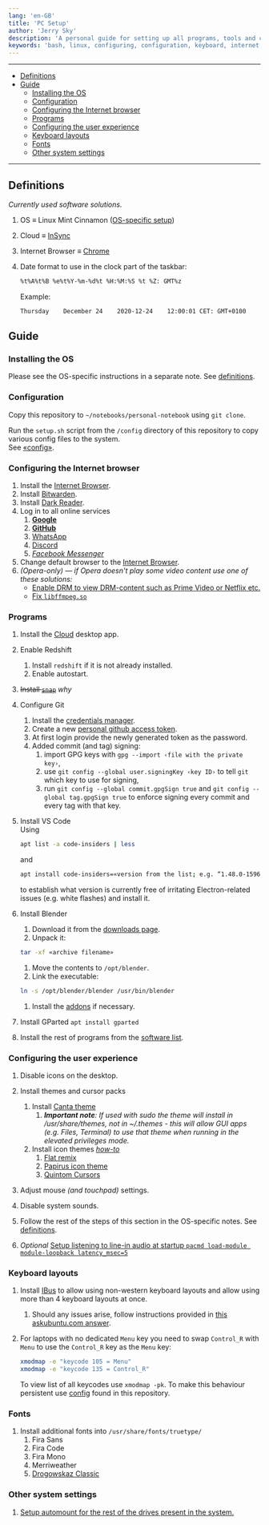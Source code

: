```yaml
---
lang: 'en-GB'
title: 'PC Setup'
author: 'Jerry Sky'
description: 'A personal guide for setting up all programs, tools and configuration files for personal use.'
keywords: 'bash, linux, configuring, configuration, keyboard, internet, browser, definitions, system, os, user, experience'
---
```


---

- [Definitions](#definitions)
- [Guide](#guide)
    - [Installing the OS](#installing-the-os)
    - [Configuration](#configuration)
    - [Configuring the Internet browser](#configuring-the-internet-browser)
    - [Programs](#programs)
    - [Configuring the user experience](#configuring-the-user-experience)
    - [Keyboard layouts](#keyboard-layouts)
    - [Fonts](#fonts)
    - [Other system settings](#other-system-settings)

---

## Definitions

*Currently used software solutions.*

1. OS $\equiv$ Linux Mint Cinnamon ([OS-specific setup](linux-mint-setup.md))
2. Cloud $\equiv$ [InSync](https://www.insynchq.com/)
3. Internet Browser $\equiv$ [Chrome](https://www.google.com/chrome/)
4. Date format to use in the clock part of the taskbar:

    ```txt
    %t%A%t%B %e%t%Y-%m-%d%t %H:%M:%S %t %Z: GMT%z
    ```

    Example:

    ```txt
    Thursday    December 24    2020-12-24    12:00:01 CET: GMT+0100
    ```

## Guide

### Installing the OS

Please see the OS-specific instructions in a separate note. See [definitions](#definitions).

### Configuration

Copy this repository to `~/notebooks/personal-notebook` using `git clone`.

Run the `setup.sh` script from the `/config` directory of this repository to copy various config files to the system.\
See [«config»](../config/readme.md).

### Configuring the Internet browser

1. Install the [Internet Browser](#definitions).
2. Install [Bitwarden](https://bitwarden.com/#download).
3. Install [Dark Reader](https://chrome.google.com/webstore/detail/dark-reader/eimadpbcbfnmbkopoojfekhnkhdbieeh).
4. Log in to all online services
    1. [**Google**](accounts.google.com/)
    2. [**GitHub**](https://github.com/login)
    3. [WhatsApp](https://web.whatsapp.com/)
    4. [Discord](https://discordapp.com/channels/@me)
    5. [*Facebook Messenger*](https://www.messenger.com/)
5. Change default browser to the [Internet Browser](#definitions).
6. *(Opera-only) — if Opera doesn't play some video content use one of these solutions:*
    - [Enable DRM to view DRM-content such as Prime Video or Netflix etc.](https://forums.opera.com/topic/28663/widevine-and-opera/29)
    - [Fix `libffmpeg.so`](https://forums.opera.com/topic/30254/solved-video-playback-issues/7)

### Programs

1. Install the [Cloud](#definitions) desktop app.

2. Enable Redshift
    1. Install `redshift` if it is not already installed.
    2. Enable autostart.

3. ~~Install [`snap`](https://snapcraft.io/docs/installing-snap-on-linux-mint)~~ *why*

4. Configure Git
    1. Install the [credentials manager](https://stackoverflow.com/questions/36585496/error-when-using-git-credential-helper-with-gnome-keyring-as-sudo/40312117#40312117).
    2. Create a new [personal github access token](https://github.com/settings/tokens).
    3. At first login provide the newly generated token as the password.
    4. Added commit (and tag) signing:
        1. import GPG keys with `gpg --import ‹file with the private key›`,
        2. use `git config --global user.signingKey ‹key ID›` to tell `git` which key to use for signing,
        3. run `git config --global commit.gpgSign true` and `git config --global tag.gpgSign true` to enforce signing every commit and every tag with that key.

5. Install VS Code\
    Using

    ```sh
    apt list -a code-insiders | less
    ```

    and

    ```sh
    apt install code-insiders=«version from the list; e.g. “1.48.0-1596120937”»
    ```

    to establish what version is currently free of irritating Electron-related issues (e.g. white flashes) and install it.

6. Install Blender
    1. Download it from the [downloads page](https://www.blender.org/download/).
    2. Unpack it:

    ```sh
    tar -xf «archive filename»
    ```

    1. Move the contents to `/opt/blender`.
    2. Link the executable:

    ```sh
    ln -s /opt/blender/blender /usr/bin/blender
    ```

    1. Install the [addons](blender-notes.md#addons) if necessary.

7. Install GParted `apt install gparted`

8. Install the rest of programs from the [software list](software-list.md).

### Configuring the user experience

1. Disable icons on the desktop.

2. Install themes and cursor packs
    1. Install [Canta theme](https://github.com/vinceliuice/Canta-theme)
        1. *__Important note__: If used with sudo the theme will install in /usr/share/themes, not in ~/.themes - this will allow GUI apps (e.g. Files, Terminal) to use that theme when running in the elevated privileges mode.*
    2. Install icon themes *[how-to](https://snwh.org/paper/download)*
        1. [Flat remix](https://drasite.com/flat-remix )
        2. [Papirus icon theme](https://github.com/PapirusDevelopmentTeam/papirus-icon-theme#installation)
            <!-- spellchecker: disable-next-line -->
        3. [Quintom Cursors](https://www.gnome-look.org/p/1329799/)

3. Adjust mouse *(and touchpad)* settings.

4. Disable system sounds.

5. Follow the rest of the steps of this section in the OS-specific notes. See [definitions](#definitions).

    <!-- spellchecker: disable-next-line -->
6. *Optional* [Setup listening to line-in audio at startup `pacmd load-module module-loopback latency_msec=5`](https://unix.stackexchange.com/questions/263274/pipe-mix-line-in-to-output-in-pulseaudio)

### Keyboard layouts

1. Install [IBus](https://forums.linuxmint.com/viewtopic.php?t=160272) to allow using non-western keyboard layouts and allow using more than 4 keyboard layouts at once.
    1. Should any issues arise, follow instructions provided in [this askubuntu.com answer](https://askubuntu.com/a/793046).

2. For laptops with no dedicated `Menu` key you need to swap `Control_R` with `Menu` to use the `Control_R` key as the `Menu` key:

    ```bash
    xmodmap -e "keycode 105 = Menu"
    xmodmap -e "keycode 135 = Control_R"
    ```

    To view list of all keycodes use `xmodmap -pk`.
    To make this behaviour persistent use [config](../config/readme.md) found in this repository.

### Fonts

1. Install additional fonts into `/usr/share/fonts/truetype/`
    1. Fira Sans
    2. Fira Code
    3. Fira Mono
    4. Merriweather
    5. [Drogowskaz Classic](http://www.drogowskazclassic.pl/pismo.php)

### Other system settings

1. [Setup automount for the rest of the drives present in the system.](https://fossbytes.com/how-to-auto-mount-partitions-on-boot-in-linux-easily/)
